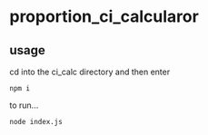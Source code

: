 # proportion_ci_calcularor

## usage 

cd into the ci_calc directory and then enter 

```
npm i
```

to run... 

```
node index.js
```
